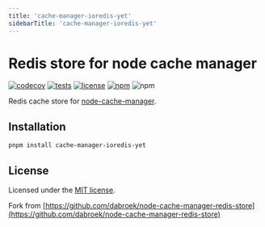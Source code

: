 ```yaml
---
title: 'cache-manager-ioredis-yet'
sidebarTitle: 'cache-manager-ioredis-yet'
---
```


# Redis store for node cache manager

[![codecov](https://codecov.io/gh/jaredwray/cache-manager/graph/badge.svg?token=lWZ9OBQ7GM)](https://codecov.io/gh/jaredwray/cache-manager)
[![tests](https://github.com/jaredwray/cache-manager/actions/workflows/test.yml/badge.svg)](https://github.com/jaredwray/cache-manager/actions/workflows/test.yml)
[![license](https://img.shields.io/github/license/jaredwray/cache-manager)](https://github.com/jaredwray/cache-manager/blob/main/LICENSE)
[![npm](https://img.shields.io/npm/dm/cache-manager-ioredis-yet)](https://npmjs.com/package/cache-manager-ioredis-yet)
![npm](https://img.shields.io/npm/v/cache-manager-ioredis-yet)

Redis cache store for [node-cache-manager](https://github.com/jaredwray/cache-manager).

## Installation

```sh
pnpm install cache-manager-ioredis-yet
```

## License

Licensed under the [MIT license](./LICENSE).

Fork from [https://github.com/dabroek/node-cache-manager-redis-store](https://github.com/dabroek/node-cache-manager-redis-store)

